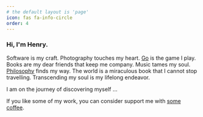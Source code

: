 ```yaml
---
# the default layout is 'page'
icon: fas fa-info-circle
order: 4
---
```


### Hi, I'm Henry.
Software is my craft. Photography touches my heart. [Go][go] is the game I play.
Books are my dear friends that keep me company. Music tames my soul. [Philosophy][zuangzi]
finds my way. The world is a miraculous book that I cannot stop travelling.
Transcending my soul is my lifelong endeavor.

I am on the journey of discovering myself ...

If you like some of my work, you can consider support me with [some coffee][coffee].


[go]: https://en.wikipedia.org/wiki/Go_(game)
[zuangzi]: https://zh.wikipedia.org/zh-tw/%E5%BA%84%E5%AD%90
[coffee]: https://buymeacoffee.com/keenhenry
